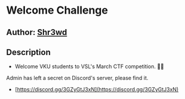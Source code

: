 # Welcome Challenge

## Author: [Shr3wd](https://github.com/shr3wcl)

## Description

- Welcome VKU students to VSL's March CTF competition. 🙋🥷

Admin has left a secret on Discord's server, please find it.

- [https://discord.gg/3GZyGtJ3xN](https://discord.gg/3GZyGtJ3xN)
